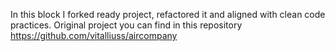 In this block I forked ready project, refactored it and aligned with clean code practices.
Original project you can find in this repository 
https://github.com/vitalliuss/aircompany
